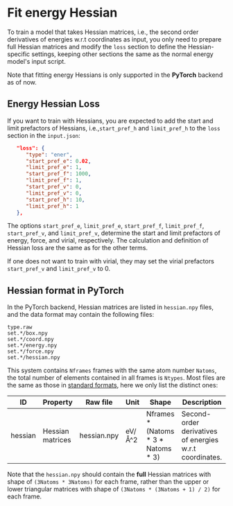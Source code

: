 # Fit energy Hessian

To train a model that takes Hessian matrices, i.e., the second order derivatives of energies w.r.t coordinates as input, you only need to prepare full Hessian matrices and modify the `loss` section to define the Hessian-specific settings, keeping other sections the same as the normal energy model's input script.

Note that fitting energy Hessians is only supported in the **PyTorch** backend as of now.

## Energy Hessian Loss

If you want to train with Hessians, you are expected to add the start and limit prefactors of Hessians, i.e.,`start_pref_h` and `limit_pref_h` to the `loss` section in the `input.json`:

```json
   "loss": {
      "type": "ener",
      "start_pref_e": 0.02,
      "limit_pref_e": 1,
      "start_pref_f": 1000,
      "limit_pref_f": 1,
      "start_pref_v": 0,
      "limit_pref_v": 0,
      "start_pref_h": 10,
      "limit_pref_h": 1
   },
```

The options `start_pref_e`, `limit_pref_e`, `start_pref_f`, `limit_pref_f`, `start_pref_v`, and `limit_pref_v`, determine the start and limit prefactors of energy, force, and virial, respectively. The calculation and definition of Hessian loss are the same as for the other terms.

If one does not want to train with virial, they may set the virial prefactors `start_pref_v` and `limit_pref_v` to 0.

## Hessian format in PyTorch

In the PyTorch backend, Hessian matrices are listed in `hessian.npy` files, and the data format may contain the following files:

```plaintext
type.raw
set.*/box.npy
set.*/coord.npy
set.*/energy.npy
set.*/force.npy
set.*/hessian.npy
```

This system contains `Nframes` frames with the same atom number `Natoms`, the total number of elements contained in all frames is `Ntypes`. Most files are the same as those in [standard formats](../data/system.md), here we only list the distinct ones:

| ID      | Property         | Raw file    | Unit   | Shape                                   | Description                                             |
| ------- | ---------------- | ----------- | ------ | --------------------------------------- | ------------------------------------------------------- |
| hessian | Hessian matrices | hessian.npy | eV/Å^2 | Nframes \* (Natoms \* 3 \* Natoms \* 3) | Second-order derivatives of energies w.r.t coordinates. |

Note that the `hessian.npy` should contain the **full** Hessian matrices with shape of `(3Natoms * 3Natoms)` for each frame, rather than the upper or lower triangular matrices with shape of `(3Natoms * (3Natoms + 1) / 2)` for each frame.
